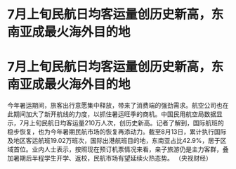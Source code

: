 # 7月上旬民航日均客运量创历史新高，东南亚成最火海外目的地

# 7月上旬民航日均客运量创历史新高，东南亚成最火海外目的地

今年暑运期间，旅客出行意愿集中释放，带来了消费端的强劲需求。航空公司也在此期间加大了新开航线的力度，以抓住暑运旺季的商机。中国民用航空局数据显示，7月上旬民航日均客运量210万人次，创历史新高。记者了解到，国际航班的稳步恢复，也为今年暑期民航市场的恢复再添动力。截至8月13日，累计执行国际及地区客运航班19.02万班次，国际出港航班目的地，东南亚占比42.9%，居于区域首位。业内人士表示，按照现在预订机票情况来看，亲子旅游仍是主力客群，叠加暑期后半程学生开学、返校，民航市场有望延续火热态势。
（央视财经）

